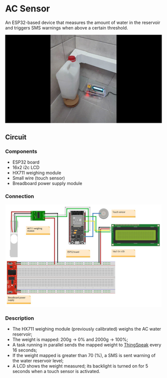 # AC Sensor
An ESP32-based device that measures the amount of water in the reservoir and triggers SMS warnings when above a certain threshold. 

![Project gif](assets/project_vid.gif)


## Circuit
### Components
* ESP32 board
* 16x2 i2c LCD
* HX711 weighing module
* Small wire (touch sensor)
* Breadboard power supply module

### Connection
![Project diagram](assets/circuit_diagram.JPG)


### Description
* The HX711 weighing module (previously calibrated) weighs the AC water reservoir; 
* The weight is mapped: 200g -> 0% and 2000g -> 100%;
* A task running in parallel sends the mapped weight to [ThingSpeak](https://thingspeak.com/channels/2241672) every 16 seconds;
* If the weight mapped is greater than 70 (%), a SMS is sent warning of the water reservoir level;
* A LCD shows the weight measured; its backlight is turned on for 5 seconds when a touch sensor is activated.



